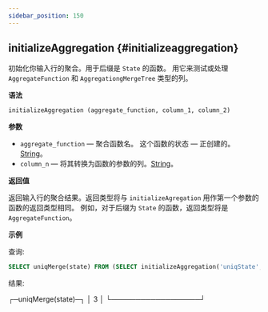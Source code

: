 ```yaml
---
sidebar_position: 150
---
```


## initializeAggregation {#initializeaggregation}

初始化你输入行的聚合。用于后缀是 `State` 的函数。
用它来测试或处理 `AggregateFunction` 和 `AggregationgMergeTree` 类型的列。

**语法**

``` sql
initializeAggregation (aggregate_function, column_1, column_2)
```

**参数**

-   `aggregate_function` — 聚合函数名。 这个函数的状态 — 正创建的。[String](../../../sql-reference/data-types/string.md#string)。
-   `column_n` — 将其转换为函数的参数的列。[String](../../../sql-reference/data-types/string.md#string)。

**返回值**

返回输入行的聚合结果。返回类型将与 `initializeAgregation` 用作第一个参数的函数的返回类型相同。
例如，对于后缀为 `State` 的函数，返回类型将是 `AggregateFunction`。

**示例**

查询:

```sql
SELECT uniqMerge(state) FROM (SELECT initializeAggregation('uniqState', number % 3) AS state FROM system.numbers LIMIT 10000);
```
结果:

┌─uniqMerge(state)─┐
│                3 │
└──────────────────┘
